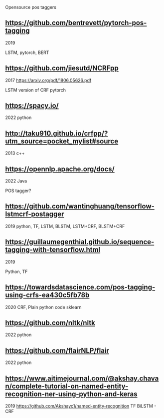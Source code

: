 
Opensource pos taggers
## https://github.com/bentrevett/pytorch-pos-tagging
2019

LSTM, pytorch, BERT

## https://github.com/jiesutd/NCRFpp
2017
https://arxiv.org/pdf/1806.05626.pdf

LSTM version of CRF
pytorch

## https://spacy.io/
2022
python

## http://taku910.github.io/crfpp/?utm_source=pocket_mylist#source
2013
c++

## https://opennlp.apache.org/docs/
2022 
Java

POS tagger? 

## https://github.com/wantinghuang/tensorflow-lstmcrf-postagger
2019
python, TF, LSTM, BLSTM, LSTM+CRF, BLSTM+CRF


## https://guillaumegenthial.github.io/sequence-tagging-with-tensorflow.html
2019

Python, TF

## https://towardsdatascience.com/pos-tagging-using-crfs-ea430c5fb78b
2020
CRF, Plain python code sklearn

## https://github.com/nltk/nltk
2022
python 

## https://github.com/flairNLP/flair
2022
python


## https://www.aitimejournal.com/@akshay.chavan/complete-tutorial-on-named-entity-recognition-ner-using-python-and-keras
2019
https://github.com/Akshayc1/named-entity-recognition
TF BiLSTM - CRF
